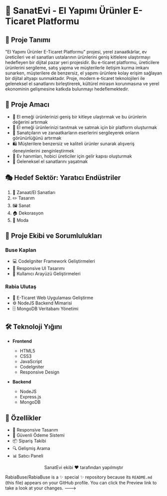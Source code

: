 # 🎨 SanatEvi - El Yapımı Ürünler E-Ticaret Platformu 


## 📜 Proje Tanımı

"El Yapımı Ürünler E-Ticaret Platformu" projesi, yerel zanaatkârlar, ev üreticileri ve el sanatları ustalarının ürünlerini geniş kitlelere ulaştırmayı hedefleyen bir dijital pazar yeri projesidir. Bu e-ticaret platformu, üreticilere ürünlerini sergileme, satış yapma ve müşterilerle iletişim kurma imkanı sunarken, müşterilere de benzersiz, el yapımı ürünlere kolay erişim sağlayan bir dijital altyapı sunmaktadır. Proje, modern e-ticaret teknolojileri ile geleneksel el sanatlarını birleştirerek, kültürel mirasın korunmasına ve yerel ekonominin gelişmesine katkıda bulunmayı hedeflemektedir.

## 🎯 Proje Amacı

* 🌟 El emeği ürünlerinizi geniş bir kitleye ulaştırmak ve bu ürünlerin değerini artırmak
* 💫 El emeği ürünlerinizi tanıtmak ve satmak için bir platform oluşturmak
* 🎨 Sanatçıların ve zanaatkarların eserlerini sergileyerek onların görünürlüğünü artırmak
* 🛍️ Müşterilere benzersiz ve kaliteli ürünler sunarak alışveriş deneyimlerini zenginleştirmek
* 💪 Ev hanımları, hobici üreticiler için gelir kapısı oluşturmak
* 🏺 Geleneksel el sanatlarını yaşatmak

## 🎭 Hedef Sektör: Yaratıcı Endüstriler

1. 🎨 Zanaat/El Sanatları
2. ✏️ Tasarım
3. 🖼️ Sanat
4. 🏠 Dekorasyon
5. 👗 Moda

## 👥 Proje Ekibi ve Sorumlulukları

### Buse Kaplan
- 💻 CodeIgniter Framework Geliştirmeleri
- 📱 Responsive UI Tasarımı
- 🎨 Kullanıcı Arayüzü Geliştirmeleri

### Rabia Ulutaş
- 🛒 E-Ticaret Web Uygulaması Geliştirme
- ⚙️ NodeJS Backend Mimarisi
- 🗄️ MongoDB Veritabanı Yönetimi

## 🛠️ Teknoloji Yığını

- **Frontend**
  - HTML5
  - CSS3
  - JavaScript
  - CodeIgniter
  - Responsive Design

- **Backend**
  - NodeJS
  - Express.js
  - MongoDB


## 🚀 Özellikler

- 📱 Responsive Tasarım
- 🔐 Güvenli Ödeme Sistemi
- 📦 Sipariş Takibi
- 🔍 Gelişmiş Arama
- 📊 Satıcı Paneli


<p align="center">
  SanatEvi ekibi  ❤️ tarafından yapılmıştır
</p>

RabiaBuse/RabiaBuse is a ✨ special ✨ repository because its `README.md` (this file) appears on your GitHub profile.
You can click the Preview link to take a look at your changes.
--->
